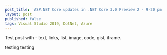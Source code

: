 ```yaml
---
post_title: 'ASP.NET Core updates in .NET Core 3.0 Preview 2 - 9-20 pm'
layout: post
published: false
tags: Visual Studio 2019, DotNet, Azure
---
```


Test post with - text, links, list, image, code, gist, iframe. 


testing testing 

